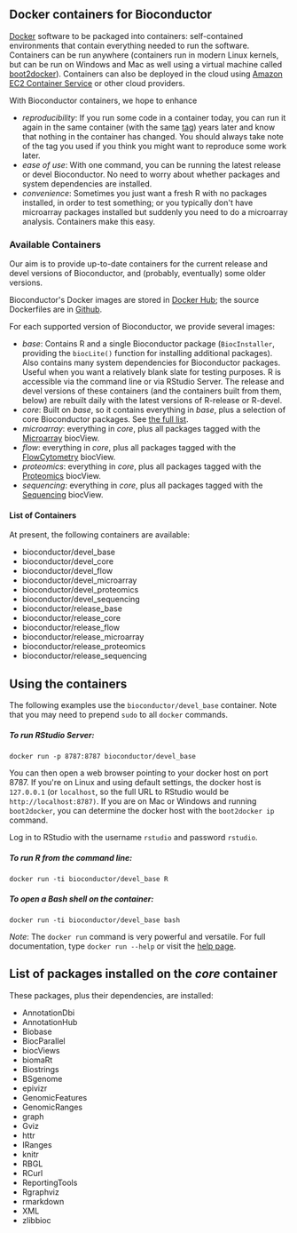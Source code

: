 ## Docker containers for Bioconductor

[Docker](https://www.docker.com) software to be packaged into
containers: self-contained environments that contain everything
needed to run the software. Containers can be run anywhere
(containers run in modern Linux kernels, but can be run
on Windows and Mac as well using a virtual machine called
[boot2docker](http://boot2docker.io/)). Containers can
also be deployed in the cloud using 
[Amazon EC2 Container Service](https://aws.amazon.com/ecs/)
or other cloud providers.

With Bioconductor containers, we hope to enhance

* *reproducibility*: If you run some code in a container today,
  you can run it again in the same container (with the same
  [tag](https://docs.docker.com/userguide/dockerimages/#setting-tags-on-an-image))
  years later and know that nothing in the container has changed.
  You should always take note of the tag you used if you think
  you might want to reproduce some work later.
* *ease of use*: With one command, you can be running the 
  latest release or devel Bioconductor. No need to worry
  about whether packages and system dependencies are 
  installed.
* *convenience*: Sometimes you just want a fresh R with
  no packages installed, in order to test something; or
  you typically don't have microarray packages installed
  but suddenly you need to do a microarray analysis.
  Containers make this easy.

### Available Containers

Our aim is to provide up-to-date containers for the current 
release and devel versions of Bioconductor, and (probably, eventually)
some older versions.

Bioconductor's Docker images are stored in 
[Docker Hub](https://registry.hub.docker.com/repos/bioconductor/);
the source Dockerfiles are in 
[Github](https://github.com/Bioconductor/bioc_docker).

For each supported version of Bioconductor, we provide several
images:


* *base*: Contains R and a single Bioconductor package (`BiocInstaller`,
  providing the `biocLite()` function for installing additional
  packages).
  Also contains many system dependencies for Bioconductor packages.
  Useful when you want a relatively blank slate for testing purposes. 
  R is accessible via the command line or via RStudio Server.
  The release and devel versions of these containers (and the
  containers built from them, below) are rebuilt
  daily with the latest versions of R-release or R-devel.
* *core*: Built on *base*, so it contains everything in *base*, plus
  a selection of core Bioconductor packages.
  See [the full list](#the-full-list).
* *microarray*: everything in *core*, plus 
  all packages tagged with the 
  [Microarray](/packages/release/BiocViews.html#___Microarray) biocView.
* *flow*: everything in *core*, plus all packages tagged with the
  [FlowCytometry](/packages/release/BiocViews.html#___FlowCytometry) biocView.
* *proteomics*: everything in *core*, plus all packages tagged with the
  [Proteomics](/packages/release/BiocViews.html#___Proteomics) biocView.
* *sequencing*: everything in *core*, plus all packages tagged with the
  [Sequencing](/packages/release/BiocViews.html#___Sequencing) biocView.

#### List of Containers

At present, the following containers are available:

* bioconductor/devel_base
* bioconductor/devel_core
* bioconductor/devel_flow
* bioconductor/devel_microarray
* bioconductor/devel_proteomics
* bioconductor/devel_sequencing
* bioconductor/release_base
* bioconductor/release_core
* bioconductor/release_flow
* bioconductor/release_microarray
* bioconductor/release_proteomics
* bioconductor/release_sequencing

## Using the containers

The following examples use the `bioconductor/devel_base` container.
Note that you may need to prepend `sudo` to all `docker` commands.

##### To run RStudio Server:

    docker run -p 8787:8787 bioconductor/devel_base

You can then open a web browser pointing to your docker host on port 8787.
If you're on Linux and using default settings, the docker host is
`127.0.0.1` (or `localhost`, so the full URL to RStudio would be
`http://localhost:8787)`. If you are on Mac or Windows and running
`boot2docker`, you can determine the docker host with the
`boot2docker ip` command.

Log in to RStudio with the username `rstudio` and password `rstudio`.

##### To run R from the command line:

    docker run -ti bioconductor/devel_base R

##### To open a Bash shell on the container:

    docker run -ti bioconductor/devel_base bash

*Note*: The `docker run` command is very powerful and versatile. 
For full documentation, type `docker run --help` or visit
the [help page](https://docs.docker.com/reference/run/).

<a name="the-full-list"></a>
## List of packages installed on the *core* container

These packages, plus their dependencies, are installed:

<ul class="inline_list">
<li>AnnotationDbi</li>
<li>AnnotationHub</li>
<li>Biobase</li>
<li>BiocParallel</li>
<li>biocViews</li>
<li>biomaRt</li>
<li>Biostrings</li>
<li>BSgenome</li>
<li>epivizr</li>
<li>GenomicFeatures</li>
<li>GenomicRanges</li>
<li>graph</li>
<li>Gviz</li>
<li>httr</li>
<li>IRanges</li>
<li>knitr</li>
<li>RBGL</li>
<li>RCurl</li>
<li>ReportingTools</li>
<li>Rgraphviz</li>
<li>rmarkdown</li>
<li>XML</li>
<li>zlibbioc</li>
</ul>
